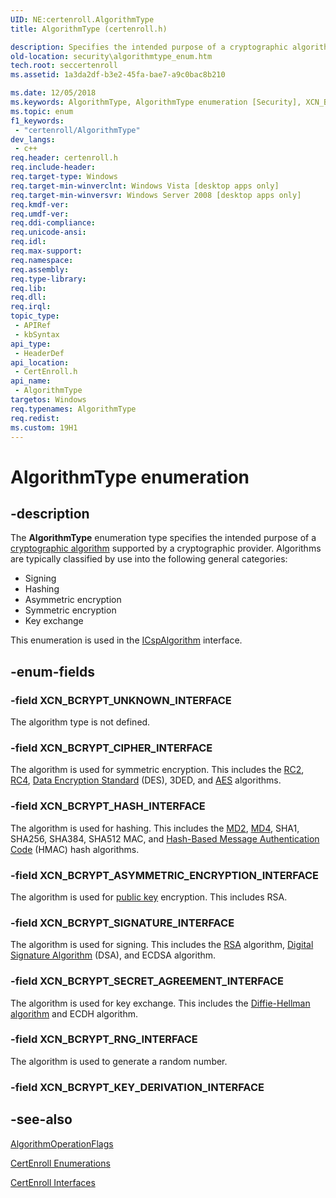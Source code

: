 ```yaml
---
UID: NE:certenroll.AlgorithmType
title: AlgorithmType (certenroll.h)

description: Specifies the intended purpose of a cryptographic algorithm supported by a cryptographic provider.
old-location: security\algorithmtype_enum.htm
tech.root: seccertenroll
ms.assetid: 1a3da2df-b3e2-45fa-bae7-a9c0bac8b210

ms.date: 12/05/2018
ms.keywords: AlgorithmType, AlgorithmType enumeration [Security], XCN_BCRYPT_ASYMMETRIC_ENCRYPTION_INTERFACE, XCN_BCRYPT_CIPHER_INTERFACE, XCN_BCRYPT_HASH_INTERFACE, XCN_BCRYPT_RNG_INTERFACE, XCN_BCRYPT_SECRET_AGREEMENT_INTERFACE, XCN_BCRYPT_SIGNATURE_INTERFACE, XCN_BCRYPT_UNKNOWN_INTERFACE, certenroll/AlgorithmType, certenroll/XCN_BCRYPT_ASYMMETRIC_ENCRYPTION_INTERFACE, certenroll/XCN_BCRYPT_CIPHER_INTERFACE, certenroll/XCN_BCRYPT_HASH_INTERFACE, certenroll/XCN_BCRYPT_RNG_INTERFACE, certenroll/XCN_BCRYPT_SECRET_AGREEMENT_INTERFACE, certenroll/XCN_BCRYPT_SIGNATURE_INTERFACE, certenroll/XCN_BCRYPT_UNKNOWN_INTERFACE, security.algorithmtype_enum
ms.topic: enum
f1_keywords: 
 - "certenroll/AlgorithmType"
dev_langs:
 - c++
req.header: certenroll.h
req.include-header: 
req.target-type: Windows
req.target-min-winverclnt: Windows Vista [desktop apps only]
req.target-min-winversvr: Windows Server 2008 [desktop apps only]
req.kmdf-ver: 
req.umdf-ver: 
req.ddi-compliance: 
req.unicode-ansi: 
req.idl: 
req.max-support: 
req.namespace: 
req.assembly: 
req.type-library: 
req.lib: 
req.dll: 
req.irql: 
topic_type:
 - APIRef
 - kbSyntax
api_type:
 - HeaderDef
api_location:
 - CertEnroll.h
api_name:
 - AlgorithmType
targetos: Windows
req.typenames: AlgorithmType
req.redist: 
ms.custom: 19H1
---
```


# AlgorithmType enumeration


## -description


The <b>AlgorithmType</b> enumeration type specifies the intended purpose of a <a href="https://docs.microsoft.com/windows/desktop/SecGloss/c-gly">cryptographic algorithm</a> supported by a cryptographic provider. Algorithms are typically classified by use into the following general categories:<ul>
<li>Signing</li>
<li>Hashing</li>
<li>Asymmetric encryption</li>
<li>Symmetric encryption</li>
<li>Key exchange</li>
</ul> This enumeration is used in the <a href="https://docs.microsoft.com/windows/desktop/api/certenroll/nn-certenroll-icspalgorithm">ICspAlgorithm</a> interface.


## -enum-fields




### -field XCN_BCRYPT_UNKNOWN_INTERFACE

The algorithm type is not defined.


### -field XCN_BCRYPT_CIPHER_INTERFACE

The algorithm is used for symmetric encryption. This includes the <a href="https://docs.microsoft.com/windows/desktop/SecGloss/r-gly">RC2</a>, <a href="https://docs.microsoft.com/windows/desktop/SecGloss/r-gly">RC4</a>, <a href="https://docs.microsoft.com/windows/desktop/SecGloss/d-gly">Data Encryption Standard</a> (DES), 3DED, and <a href="https://docs.microsoft.com/windows/desktop/SecGloss/a-gly">AES</a> algorithms.


### -field XCN_BCRYPT_HASH_INTERFACE

The algorithm is used for hashing. This includes the <a href="https://docs.microsoft.com/windows/desktop/SecGloss/m-gly">MD2</a>, <a href="https://docs.microsoft.com/windows/desktop/SecGloss/m-gly">MD4</a>, SHA1, SHA256, SHA384, SHA512 MAC, and <a href="https://docs.microsoft.com/windows/desktop/SecGloss/h-gly">Hash-Based Message Authentication Code</a> (HMAC) hash algorithms.


### -field XCN_BCRYPT_ASYMMETRIC_ENCRYPTION_INTERFACE

The algorithm is used for <a href="https://docs.microsoft.com/windows/desktop/SecGloss/p-gly">public key</a> encryption. This includes RSA.


### -field XCN_BCRYPT_SIGNATURE_INTERFACE

The algorithm is used for signing. This includes the <a href="https://docs.microsoft.com/windows/desktop/SecGloss/r-gly">RSA</a> algorithm, <a href="https://docs.microsoft.com/windows/desktop/SecGloss/d-gly">Digital Signature Algorithm</a> (DSA), and ECDSA algorithm.


### -field XCN_BCRYPT_SECRET_AGREEMENT_INTERFACE

The algorithm is used for key exchange. This includes the <a href="https://docs.microsoft.com/windows/desktop/SecGloss/d-gly">Diffie-Hellman algorithm</a> and ECDH algorithm.


### -field XCN_BCRYPT_RNG_INTERFACE

The algorithm is used to generate a random number.


### -field XCN_BCRYPT_KEY_DERIVATION_INTERFACE




## -see-also




<a href="https://docs.microsoft.com/windows/desktop/api/certenroll/ne-certenroll-algorithmoperationflags">AlgorithmOperationFlags</a>



<a href="https://docs.microsoft.com/windows/desktop/SecCertEnroll/certenroll-enumerations">CertEnroll Enumerations</a>



<a href="https://docs.microsoft.com/windows/desktop/SecCertEnroll/certenroll-interfaces">CertEnroll Interfaces</a>
 

 

